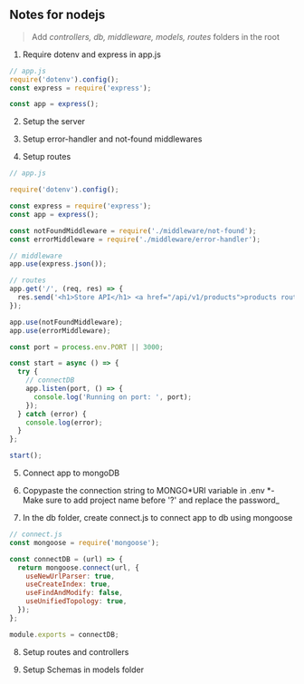 ## Notes for nodejs

> Add _controllers, db, middleware, models, routes_ folders in the root

1. Require dotenv and express in app.js

```javascript
// app.js
require('dotenv').config();
const express = require('express');

const app = express();
```

2. Setup the server

3. Setup error-handler and not-found middlewares

4. Setup routes

```javascript
// app.js

require('dotenv').config();

const express = require('express');
const app = express();

const notFoundMiddleware = require('./middleware/not-found');
const errorMiddleware = require('./middleware/error-handler');

// middleware
app.use(express.json());

// routes
app.get('/', (req, res) => {
  res.send('<h1>Store API</h1> <a href="/api/v1/products">products route</a>');
});

app.use(notFoundMiddleware);
app.use(errorMiddleware);

const port = process.env.PORT || 3000;

const start = async () => {
  try {
    // connectDB
    app.listen(port, () => {
      console.log('Running on port: ', port);
    });
  } catch (error) {
    console.log(error);
  }
};

start();
```

5. Connect app to mongoDB

6. Copypaste the connection string to MONGO*URI variable in .env
   *-Make sure to add project name before '?' and replace the password\_

7. In the db folder, create connect.js to connect app to db using mongoose

```javascript
// connect.js
const mongoose = require('mongoose');

const connectDB = (url) => {
  return mongoose.connect(url, {
    useNewUrlParser: true,
    useCreateIndex: true,
    useFindAndModify: false,
    useUnifiedTopology: true,
  });
};

module.exports = connectDB;
```

8. Setup routes and controllers

9. Setup Schemas in models folder
